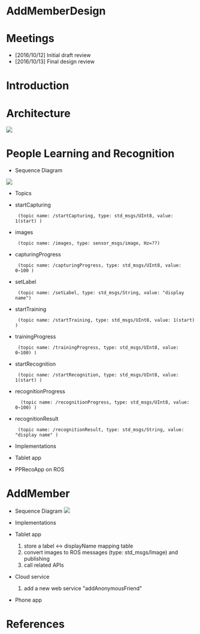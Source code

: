 # AddMemberDesign

# Meetings
* [2016/10/12] Initial draft review
* [2016/10/13] Final design review

# Introduction

# Architecture
![](https://docs.google.com/drawings/d/1hBYZEY3nbv3LDb4_GBEzU-ImwHIez7PBUzLJudvB6HE/pub?w=1125&h=731)

# People Learning and Recognition
* Sequence Diagram

![](https://www.websequencediagrams.com/cgi-bin/cdraw?lz=VGl0bGUgcGVvcGxlTGVhcm5pbmcgYW5kAAwHUmVjb2duaXRpb24KCgpQYXJ0aWNpcGFudCBUYWJsZXQABg1QUFJlY29BcHAAHA1vcGVuRmFjZQoKbm90ZSBsZWZ0IG9mADkHOgogICAgbABxCGV2ZW50IGNvbWVzCmVuZCBub3QAIhYAMgVwcmV2aWV3AD4FICggICAgKQABCykANwsAgScGLT4AgRkJOiBzdGFydENhcHR1cmluZwAOFWltYWdlcwABGQABGQAeFi4uLgoAghkJLT4AgXkHIGMAewhQcm9ncmVzcwABJAABJAA0Fi4uLgCCBQoAfAhzdG9wU2VuZGluZ1Bob3RvcwCCHBZldExhYmVsAII1GlRyYWluaW5nAIFUFHQAFQcAgUscAAEjACMlAIFgBQCEVRlyAIVKCgCEWhcAhBcYAIYCDACDS0sAhAMUAIEaCwCDfRwAASYAORUAAXYAgU0gUmVzdWx0cwoKCgoKCg&s=modern-blue)

* Topics 
 * startCapturing
 
        (topic name: /startCapturing, type: std_msgs/UInt8, value: 1(start) )

 * images 

        (topic name: /images, type: sensor_msgs/image, Hz=??)
         
 * capturingProgress 
 
        (topic name: /capturingProgress, type: std_msgs/UInt8, value: 0~100 )

 * setLabel 
 
        (topic name: /setLabel, type: std_msgs/String, value: "display name")
 
 * startTraining 
        
        (topic name: /startTraining, type: std_msgs/UInt8, value: 1(start) )
 
 * trainingProgress 
         
        (topic name: /trainingProgress, type: std_msgs/UInt8, value: 0~100) )
 
 * startRecognition 
 
        (topic name: /startRecognition, type: std_msgs/UInt8, value: 1(start) )
 
 * recognitionProgress
 
         (topic name: /recognitionProgress, type: std_msgs/UInt8, value: 0~100) )
         
 * recognitionResult 
 
        (topic name: /recognitionResult, type: std_msgs/String, value: "display name" )

* Implementations
 * Tablet app
 * PPRecoApp on ROS


# AddMember
* Sequence Diagram
![](https://www.websequencediagrams.com/cgi-bin/cdraw?lz=VGl0bGUgYWRkTWVtYmVyIEZsb3cKClBhcnRpY2lwYW50IFJvYm90AAUNQ2xvdWQAFw1QaG9uZQoKACYFLT4AGwU6IGxvZ2luIHJlcS4KAC0FLT4ARgUADwpzcC4odG9rZW4pCm5vdGUgbGVmdCBvZgBrByAgIACBDQtldmVudAplbmQgbm90AGEKAEsHW29wdC1pbl0gZ2VuZXJhdGVBUEtRUkNvZGUKAEgTOgBXBVtRUjFdAEgKAIE1BwCBRQU6ABYHAIFSBQALCWluc3RhbGwgYXBwAAsPbGF1bmNoABQFAIF1EGFkZEFub255bW91c0ZyaWVuZACCDQUgKGRpc3BsYXlOYW1lLCByb2JvdElkKQCCIQgAgjsHAIFGCFVzZXIAgh0GcmlnaACCHwUAgn4GICAgIAA-CwCCLwV1c2VybgAFCHBhc3N3ACIGAF0HAII5CwCDCA8AgRYVc3AuICgASwgsAEkHKQCCcBAAgm4JY2Nlc3MAgnMHAIJeGzIAgmgRAIJuDDJdAIMcGWJsb2NrZQCBOQwAgxYOc2NhbgB4DQCCKA8Ag1gHAIIQGQBHEQCFMxkAg3MIAIU6EgAsDwCDVwVzACgUABEJc3AuKACDfgVMaXN0ADcKAIUFB3RyeUNvbm5lY3QAhwQHAIUQBgCGRgd3ZWJydGMgY2FsbACFUhl1bgCCJhIKCg&s=modern-blue)


* Implementations
 * Tablet app
 
    1. store a label <-> displayName mapping table
    2. convert images to ROS messages (type: std_msgs/Image) and publishing 
    3. call related APIs
    
  
 * Cloud service
 
    1. add a new web service "addAnonymousFriend"
   
 * Phone app

# References

